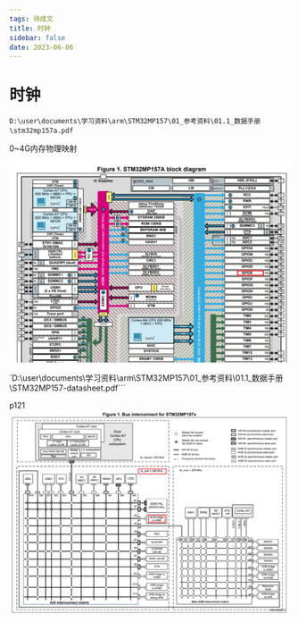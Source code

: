 ```yaml
---
tags: 待成文
title: 时钟
sidebar: false
date: 2023-06-06
---
```

# 时钟


`D:\user\documents\学习资料\arm\STM32MP157\01_参考资料\01.1_数据手册\stm32mp157a.pdf`

0~4G内存物理映射

![](assets/20230606111825362.png)


`D:\user\documents\学习资料\arm\STM32MP157\01_参考资料\01.1_数据手册\STM32MP157-datasheet.pdf```

p121
![](assets/20230606105832797.png)